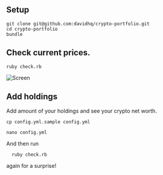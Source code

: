 ## Setup

    git clone git@github.com:davidhq/crypto-portfolio.git
    cd crypto-portfolio
    bundle

## Check current prices.

    ruby check.rb

![Screen](http://cl.ly/0O3m0r340s2p/Screen%20Shot%202016-01-17%20at%2003.28.16.png)

## Add holdings

  Add amount of your holdings and see your crypto net worth.

    cp config.yml.sample config.yml

    nano config.yml

  And then run

      ruby check.rb

  again for a surprise!
